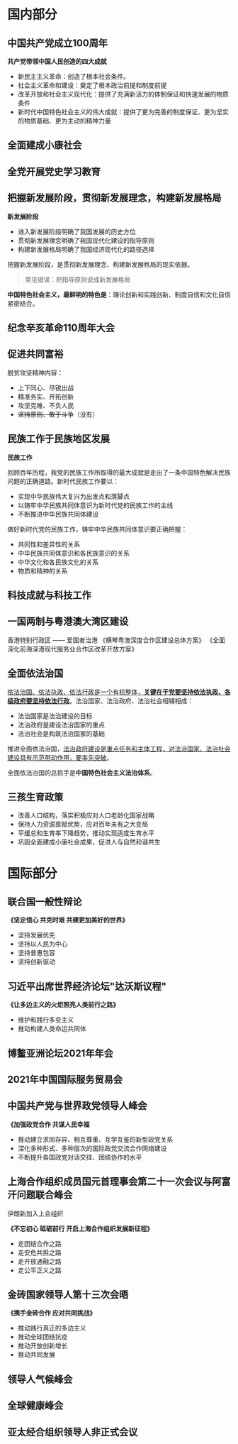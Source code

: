 # 国内部分

## 中国共产党成立100周年

**共产党带领中国人民创造的四大成就**

- 新民主主义革命：创造了根本社会条件。
- 社会主义革命和建设：奠定了根本政治前提和制度前提
- 改革开放和社会主义现代化：提供了充满新活力的体制保证和快速发展的物质条件
- 新时代中国特色社会主义的伟大成就：提供了更为完善的制度保证、更为坚实的物质基础、更为主动的精神力量

## 全面建成小康社会
## 全党开展党史学习教育
## 把握新发展阶段，贯彻新发展理念，构建新发展格局

**新发展阶段**

- 进入新发展阶段明确了我国发展的历史方位
- 贯彻新发展理念明确了我国现代化建设的指导原则
- 构建新发展格局明确了我国经济现代化的路径选择

把握新发展阶段，是贯彻新发展理念、构建新发展格局的现实依据。

> 常见错误：把指导原则说成新发展格局

**中国特色社会主义，最鲜明的特色是**：理论创新和实践创新、制度自信和文化自信紧密结合。

## 纪念辛亥革命110周年大会
## 促进共同富裕

脱贫攻坚精神内容：
- 上下同心、尽锐出战
- 精准务实、开拓创新
- 攻坚克难、不负人民
- ~~坚持原则、敢于斗争~~（没有）

## 民族工作于民族地区发展

**民族工作**

回顾百年历程，我党的民族工作所取得的最大成就是走出了一条中国特色解决民族问题的正确道路。新时代民族工作要以：
- 实现中华民族伟大复兴为出发点和落脚点
- 以铸牢中华民族共同体意识为新时代党的民族工作的主线
- 不断推进中华民族共同体建设

做好新时代党的民族工作，铸牢中华民族共同体意识要正确把握：
- 共同性和差异性的关系
- 中华民族共同体意识和各民族意识的关系
- 中华文化和各民族文化的关系
- 物质和精神的关系

## 科技成就与科技工作
## 一国两制与粤港澳大湾区建设

香港特别行政区 —— 爱国者治港
《横琴粤澳深度合作区建设总体方案》
《全面深化前海深港现代服务业合作区改革开放方案》

## 全面依法治国

<u>依法治国、依法执政、依法行政是一个有机整体，**关键在于党要坚持依法执政、各级政府要坚持依法行政**</u>。法治国家、法治政府、法治社会相辅相成：

- 法治国家是法治建设的目标
- 法治政府是建设法治国家的重点
- 法治社会是构筑法治国家的基础

推进全面依法治国，<u>法治政府建设是重点任务和主体工程，对法治国家、法治社会建设具有示范带动作用，要率先突破</u>。

全面依法治国的总抓手是**中国特色社会主义法治体系**。

## 三孩生育政策

- 改善人口结构，落实积极应对人口老龄化国家战略
- 保持人力资源禀赋优势，应对百年未有之大变局
- 平缓总和生育率下降趋势，推动实现适度生育水平
- 巩固全面建成小康社会成果，促进人与自然和谐共生

# 国际部分

## 联合国一般性辩论

**《坚定信心 共克时艰 共建更加美好的世界》**
- 坚持发展优先
- 坚持以人民为中心
- 坚持普惠包容
- 坚持创新驱动


## 习近平出席世界经济论坛"达沃斯议程"

**《让多边主义的火炬照亮人类前行之路》**
- 维护和践行多变主义
- 推动构建人类命运共同体

## 博鳌亚洲论坛2021年年会
## 2021年中国国际服务贸易会
## 中国共产党与世界政党领导人峰会

**《加强政党合作 共谋人民幸福**
- 推动建立求同存异、相互尊重、互学互鉴的新型政党关系
- 深化多种形式、多种层次的国际政党交流合作网络建设
- 不断提升各国政党对话交往、团结协作的水平

## 上海合作组织成员国元首理事会第二十一次会议与阿富汗问题联合峰会

伊朗新加入上合组织

**《不忘初心 砥砺前行 开启上海合作组织发展新征程》**
- 走团结合作之路
- 走安危共担之路
- 走开放通融之路
- 走公平正义之路

## 金砖国家领导人第十三次会晤

**《携手金砖合作 应对共同挑战》**
- 推动践行真正的多边主义
- 推动全球团结抗疫
- 推动开放创新增长
- 推动共同发展

## 领导人气候峰会
## 全球健康峰会
## 亚太经合组织领导人非正式会议
